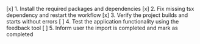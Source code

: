 [x] 1. Install the required packages and dependencies
[x] 2. Fix missing tsx dependency and restart the workflow
[x] 3. Verify the project builds and starts without errors
[ ] 4. Test the application functionality using the feedback tool
[ ] 5. Inform user the import is completed and mark as completed